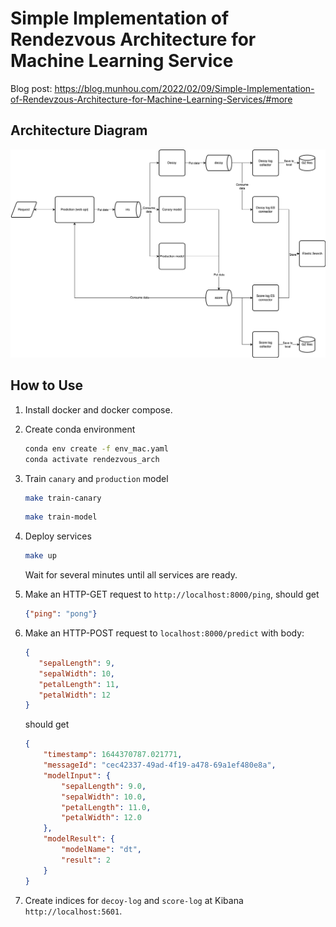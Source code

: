 # Simple Implementation of Rendezvous Architecture for Machine Learning Service

Blog post: https://blog.munhou.com/2022/02/09/Simple-Implementation-of-Rendevzous-Architecture-for-Machine-Learning-Services/#more
## Architecture Diagram

![](resource/flow.png)

## How to Use

1. Install docker and docker compose.
2. Create conda environment
   ```bash
   conda env create -f env_mac.yaml
   conda activate rendezvous_arch
   ```
3. Train `canary` and `production` model
    ```bash
   make train-canary
   ```
   ```bash
   make train-model
   ```

4. Deploy services
   ```bash
   make up
   ```
   Wait for several minutes until all services are ready.
5. Make an HTTP-GET request to `http://localhost:8000/ping`, should get
   ```json
   {"ping": "pong"}
   ```
6. Make an HTTP-POST request to `localhost:8000/predict` with body:
   ```json
   {
      "sepalLength": 9,
      "sepalWidth": 10,
      "petalLength": 11,
      "petalWidth": 12
   }
   ```
   should get
   ```json
   {
       "timestamp": 1644370787.021771,
       "messageId": "cec42337-49ad-4f19-a478-69a1ef480e8a",
       "modelInput": {
           "sepalLength": 9.0,
           "sepalWidth": 10.0,
           "petalLength": 11.0,
           "petalWidth": 12.0
       },
       "modelResult": {
           "modelName": "dt",
           "result": 2
       }
   }
   ```
7. Create indices for `decoy-log` and `score-log` at Kibana `http://localhost:5601`.

